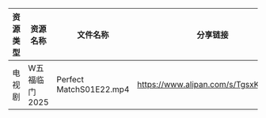 | 资源类型 | 资源名称      | 文件名称                    | 分享链接                                 | 更新时间                |
| ---- | --------- | ----------------------- | ------------------------------------ | ------------------- |
| 电视剧  | W五福临门2025 | Perfect MatchS01E22.mp4 | https://www.alipan.com/s/TgsxKagWFvt | 2025-02-06 08:06:41 |

